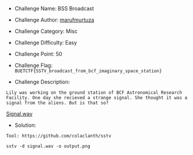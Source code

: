 - Challenge Name: BSS Broadcast
- Challenge Author: [marufmurtuza](https://marufmurtuza.github.io)
- Challenge Category: Misc
- Challenge Difficulty: Easy
- Challenge Point: 50
- Challenge Flag: 
`BUETCTF{SSTV_broadcast_from_bcf_imaginary_space_station}`

- Challenge Description:

```Lily was working on the ground station of BCF Astronomical Research Facility. One day she recieved a strange signal. She thought it was a signal from the aliens. But is that so?```

[Signal.wav](./signal.wav)


- Solution: 

```
Tool: https://github.com/colaclanth/sstv

sstv -d signal.wav -o output.png
```
